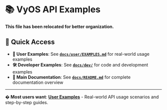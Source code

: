 # 📚 VyOS API Examples

**This file has been relocated for better organization.**

## 🎯 **Quick Access**
- **👥 User Examples**: See **[`docs/user/EXAMPLES.md`](user/EXAMPLES.md)** for real-world usage examples
- **🛠️ Developer Examples**: See **[`docs/dev/`](dev/)** for code and development examples
- **📖 Main Documentation**: See **[`docs/README.md`](README.md)** for complete documentation overview

---

**� Most users want**: **[User Examples](user/EXAMPLES.md)** - Real-world API usage scenarios and step-by-step guides.